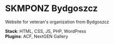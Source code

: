 # SKMPONZ Bydgoszcz

Website for veteran's organization from Bydgoszcz

<b>Stack</b>: HTML, CSS, JS, PHP, WordPress<br/>
<b>Plugins</b>: ACF, NextGEN Gallery
